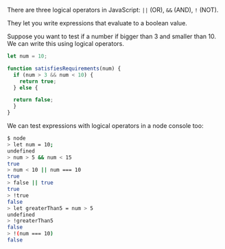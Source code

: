 There are three logical operators in JavaScript: `||` (OR), `&&` (AND), `!` (NOT).

They let you write expressions that evaluate to a boolean value.

Suppose you want to test if a number if bigger than 3 and smaller than 10. We can write this using logical operators.

```js
let num = 10;

function satisfiesRequirements(num) {
  if (num > 3 && num < 10) {
    return true;
  } else {

  return false;
  }
}
```

We can test expressions with logical operators in a node console too:

```sh
$ node
> let num = 10;
undefined
> num > 5 && num < 15
true
> num < 10 || num === 10
true
> false || true
true
> !true
false
> let greaterThan5 = num > 5
undefined
> !greaterThan5
false
> !(num === 10)
false
```
